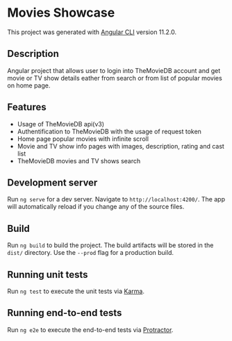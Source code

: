 # Movies Showcase

This project was generated with [Angular CLI](https://github.com/angular/angular-cli) version 11.2.0.

## Description

Angular project that allows user to login into TheMovieDB account and get movie or TV show details eather from search or from list of popular movies on home page.

## Features

* Usage of TheMovieDB api(v3)
* Authentification to TheMovieDB with the usage of request token
* Home page popular movies with infinite scroll
* Movie and TV show info pages with images, description, rating and cast list
* TheMovieDB movies and TV shows search

## Development server

Run `ng serve` for a dev server. Navigate to `http://localhost:4200/`. The app will automatically reload if you change any of the source files.

## Build

Run `ng build` to build the project. The build artifacts will be stored in the `dist/` directory. Use the `--prod` flag for a production build.

## Running unit tests

Run `ng test` to execute the unit tests via [Karma](https://karma-runner.github.io).

## Running end-to-end tests

Run `ng e2e` to execute the end-to-end tests via [Protractor](http://www.protractortest.org/).
